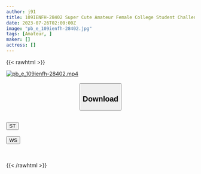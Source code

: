 ```yaml
---
author: j91
title: 109IENFH-28402 Super Cute Amateur Female College Student Challenge! 1 Million Yen If You Can Ejaculate 15 Ml Of Virgin Sperm! While I’m Embarrassed, I’m Blushing While I’m Nuki The Virgin Ji ○ Port! Unbelievable Raw Saddle Brush Wholesale! Narumi-Chan
date: 2023-07-26T02:00:00Z
image: "pb_e_109ienfh-28402.jpg"
tags: [Amateur, ]
maker: []
actress: []
---
```



{{< rawhtml >}}

<div class="video" data-videoid="pD0leJd6lpIrdza">
    <a href="javascript:;">
        <img src="https://my.j91.asia/posts/pb_e_109ienfh-28402/pb_e_109ienfh-28402.jpg" width="WIDTH" height="HEIGHT" alt="pb_e_109ienfh-28402.mp4" loading="lazy">
    </a>
</div>

<script type="text/javascript" src="https://j91.asia/asset/on-demand-st.js"></script>

<br>
  <link rel="stylesheet" href="https://j91.asia/asset/bs5.css">
  
  <center>
  <button class="btn btn-primary" type="button" data-bs-toggle="collapse" data-bs-target=".multi-collapse" aria-expanded="false" aria-controls="multiCollapseExample1 multiCollapseExample2"><h2>Download</h2></button></center>
</p>
<div class="row">
  <div class="col">
    <div class="collapse multi-collapse" id="multiCollapseExample1">
      <div class="card card-body">
	      	      <br>
<div class="buttons">  
<a href="https://streamtape.to/v/pD0leJd6lpIrdza"><button class="btn-hover color-3"><i class="fa fa-download"></i> ST</button></a></div>
    </div>
  </div>
</div>
  <div class="col">
    <div class="collapse multi-collapse" id="multiCollapseExample2">
      <div class="card card-body">
	      <br>
<div class="buttons">
    <a href="https://wolfstream.tv/mqqbsgp1a2sk.html"><button class="btn-hover color-9"><i class="fa fa-download"></i> WS</button></a></div>
<br><br>
      </div>
    </div>
  </div>
</div>

{{< /rawhtml >}}